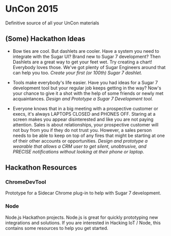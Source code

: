 # UnCon 2015
Definitive source of all your UnCon materials

## (Some) Hackathon Ideas

- Bow ties are cool.  But dashlets are cooler.  Have a system you need to integrate with the Sugar UI?  Brand new to Sugar 7 development?  Then Dashlets are a great way to get your feet wet.  Try creating a chart!  Everybody loves those.  We've got plenty of Sugar Engineers around that can help you too.  *Create your first (or 100th) Sugar 7 dashlet.*

- Tools make everybody's life easier.  Have you had ideas for a Sugar 7 development tool but your regular job keeps getting in the way?  Now's your chance to give it a shot with the help of some friends or newly met acquaintances.  *Design and Prototype a Sugar 7 Development tool.*

- Everyone knows that in a big meeting with a prospective customer or execs, it's always LAPTOPS CLOSED and PHONES OFF.  Staring at a screen makes you appear disinterested and like you are not paying attention.  Sales is about relationships, your prospective customer will not buy from you if they do not trust you.  However, a sales person needs to be able to keep on top of any fires that might be starting at one of their other accounts or opportunities.  *Design and prototype a wearable that allows a CRM user to get silent, unobtrusive, and PRECISE notifications without looking at their phone or laptop.*

## Hackathon Resources

### ChromeDevTool
Prototype for a Sidecar Chrome plug-in to help with Sugar 7 development.  

### Node
Node.js Hackathon projects.  Node.js is great for quickly prototyping new integrations and solutions.  If you are interested in Hacking IoT / Node, this contains some resources to help you get started.


